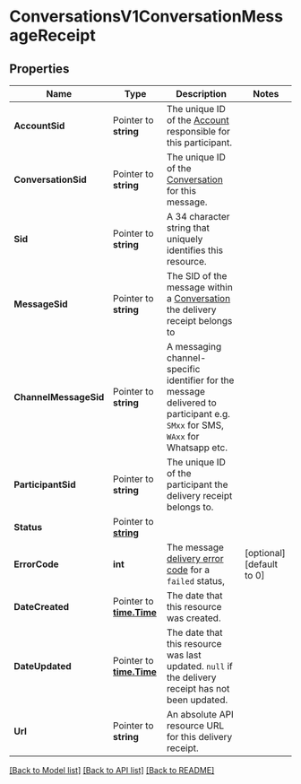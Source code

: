 # ConversationsV1ConversationMessageReceipt

## Properties

Name | Type | Description | Notes
------------ | ------------- | ------------- | -------------
**AccountSid** | Pointer to **string** | The unique ID of the [Account](https://www.twilio.com/docs/iam/api/account) responsible for this participant. |
**ConversationSid** | Pointer to **string** | The unique ID of the [Conversation](https://www.twilio.com/docs/conversations/api/conversation-resource) for this message. |
**Sid** | Pointer to **string** | A 34 character string that uniquely identifies this resource. |
**MessageSid** | Pointer to **string** | The SID of the message within a [Conversation](https://www.twilio.com/docs/conversations/api/conversation-resource) the delivery receipt belongs to |
**ChannelMessageSid** | Pointer to **string** | A messaging channel-specific identifier for the message delivered to participant e.g. `SMxx` for SMS, `WAxx` for Whatsapp etc.  |
**ParticipantSid** | Pointer to **string** | The unique ID of the participant the delivery receipt belongs to. |
**Status** | Pointer to [**string**](ConversationMessageReceiptEnumDeliveryStatus.md) |  |
**ErrorCode** | **int** | The message [delivery error code](https://www.twilio.com/docs/sms/api/message-resource#delivery-related-errors) for a `failed` status,  |[optional] [default to 0]
**DateCreated** | Pointer to [**time.Time**](time.Time.md) | The date that this resource was created. |
**DateUpdated** | Pointer to [**time.Time**](time.Time.md) | The date that this resource was last updated. `null` if the delivery receipt has not been updated. |
**Url** | Pointer to **string** | An absolute API resource URL for this delivery receipt. |

[[Back to Model list]](../README.md#documentation-for-models) [[Back to API list]](../README.md#documentation-for-api-endpoints) [[Back to README]](../README.md)


